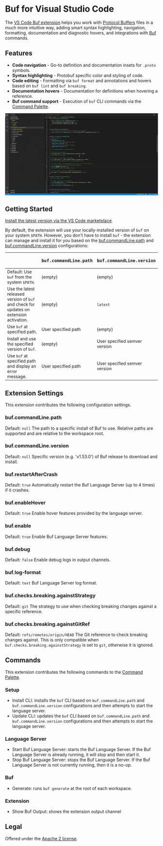 # Buf for Visual Studio Code

The [VS Code Buf extension][vs-code-marketplace] helps you work with [Protocol Buffers][protobuf]
files in a much more intuitive way, adding smart syntax highlighting, navigation, formatting,
documentation and diagnostic hovers, and integrations with [Buf][buf] commands.

## Features

- **Code navigation** - Go-to definition and documentation insets for `.proto` symbols.
- **Syntax highlighting** - Protobuf specific color and styling of code.
- **Code editing** - Formatting via `buf format` and annotations and hovers based on `buf lint`
  and `buf breaking`.
- **Documentation hovers** - Documentation for definitions when hovering a reference.
- **Buf command support** - Execution of `buf` CLI commands via the [Command Palette][command-palette].

![Preview features](./preview.gif)

## Getting Started

[Install the latest version via the VS Code marketplace][vs-code-marketplace].

By default, the extension will use your locally-installed version of `buf` on your system
`$PATH`. However, you don't have to install `buf` - the extension can manage and install it
for you based on the [buf.commandLine.path](#buf.commandline.path) and [buf.commandLine.version](#buf.commandline.version)
configurations:

| | <pre>buf.commandLine.path</pre> | <pre>buf.commandLine.version</pre> |
| --- | --- | --- |
| Default: Use `buf` from the system `$PATH`. | {empty} | {empty} |
| Use the latest released version of `buf` and check for updates on extension activation. | {empty} | `latest` |
| Use `buf` at specified path. | User specified path | {empty} |
| Install and use the specified version of `buf`. | {empty} | User specified semver version |
| Use `buf` at specified path and display an error message. | User specified path | User specified semver version |

## Extension Settings

This extension contributes the following configuration settings.

### buf.commandLine.path

Default: `null`
The path to a specific install of Buf to use. Relative paths are supported and are relative to the workspace root.

### buf.commandLine.version

Default: `null`
Specific version (e.g. 'v1.53.0') of Buf release to download and install.

### buf.restartAfterCrash

Default: `true`
Automatically restart the Buf Language Server (up to 4 times) if it crashes.

### buf.enableHover

Default: `true`
Enable hover features provided by the language server.

### buf.enable

Default: `true`
Enable Buf Language Server features.

### buf.debug

Default: `false`
Enable debug logs in output channels.

### buf.log-format

Default: `text`
Buf Language Server log format.

### buf.checks.breaking.againstStrategy

Default: `git`
The strategy to use when checking breaking changes against a specific reference.

### buf.checks.breaking.againstGitRef

Default: `refs/remotes/origin/HEAD`
The Git reference to check breaking changes against. This is only compatible when `buf.checks.breaking.againstStrategy`
is set to `git`, otherwise it is ignored.

## Commands

This extension contributes the following commands to the [Command Palette][command-palette].

### Setup

- Install CLI: installs the `buf` CLI based on `buf.commandLine.path` and `buf.commandLine.version`
  configurations and then attempts to start the language server.
- Update CLI: updates the `buf` CLI based on `buf.commandLine.path` and `buf.commandLine.version`
  configurations and then attempts to start the language server.

### Language Server

- Start Buf Language Server: starts the Buf Language Server. If the Buf Language Server is
  already running, it will stop and then start it.
- Stop Buf Language Server: stops the Buf Language Server. If the Buf Language Server is not
  currently running, then it is a no-op.

### Buf

- Generate: runs `buf generate` at the root of each workspace.

### Extension

- Show Buf Output: shows the extension output channel

## Legal

Offered under the [Apache 2 license][license].

[command-palette]: https://code.visualstudio.com/docs/getstarted/userinterface#_command-palette
[vs-code-marketplace]: https://marketplace.visualstudio.com/items?itemName=bufbuild.vscode-buf
[protobuf]: https://protobuf.dev/
[buf]: https://buf.build/
[license]: https://github.com/bufbuild/vscode-buf/blob/main/LICENSE
